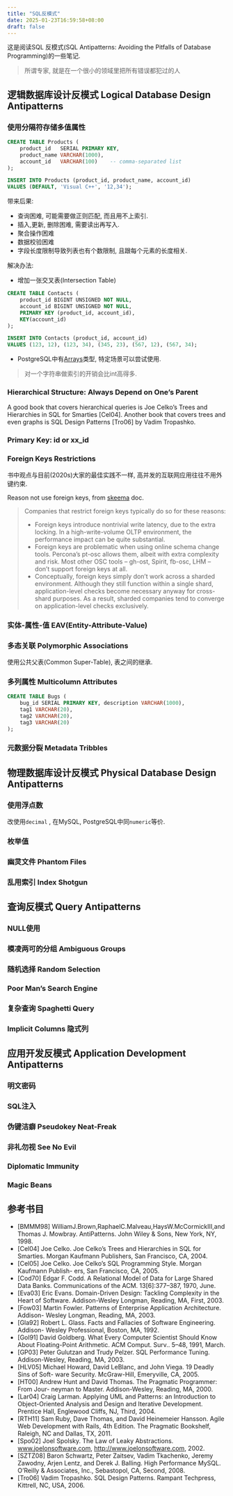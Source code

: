 ```yaml
---
title: "SQL反模式"
date: 2025-01-23T16:59:58+08:00
draft: false
---
```


这是阅读SQL 反模式(SQL Antipatterns: Avoiding the Pitfalls of Database Programming)的一些笔记.

> 所谓专家, 就是在一个很小的领域里把所有错误都犯过的人

## 逻辑数据库设计反模式 Logical Database Design Antipatterns

### 使用分隔符存储多值属性
```sql
CREATE TABLE Products (
    product_id   SERIAL PRIMARY KEY,
    product_name VARCHAR(1000),
    account_id   VARCHAR(100)    -- comma-separated list
);

INSERT INTO Products (product_id, product_name, account_id)
VALUES (DEFAULT, 'Visual C++', '12,34');
```

带来后果:
* 查询困难, 可能需要做正则匹配, 而且用不上索引.
* 插入,更新, 删除困难, 需要读出再写入.
* 聚合操作困难
* 数据校验困难
* 字段长度限制导致列表也有个数限制, 且跟每个元素的长度相关.

解决办法:
* 增加一张交叉表(Intersection Table)

```sql
CREATE TABLE Contacts (
    product_id BIGINT UNSIGNED NOT NULL,
    account_id BIGINT UNSIGNED NOT NULL,
    PRIMARY KEY (product_id, account_id),
    KEY(account_id)
);

INSERT INTO Contacts (product_id, account_id)
VALUES (123, 12), (123, 34), (345, 23), (567, 12), (567, 34);
```

* PostgreSQL中有[Arrays](https://www.postgresql.org/docs/current/arrays.html)类型, 特定场景可以尝试使用.


> 对一个字符串做索引的开销会比int高得多.

### Hierarchical Structure: Always Depend on One’s Parent

A good book that covers hierarchical queries is Joe Celko’s Trees and Hierarchies in SQL for Smarties [Cel04]. Another book that covers trees and even graphs is SQL Design Patterns [Tro06] by Vadim Tropashko.

### Primary Key: id or xx_id

### Foreign Keys Restrictions
书中观点与目前(2020s)大家的最佳实践不一样, 高并发的互联网应用往往不用外键约束.

Reason not use foreign keys, from [skeema](https://www.skeema.io/docs/options/#lint-has-fk) doc.

> Companies that restrict foreign keys typically do so for these reasons:
> - Foreign keys introduce nontrivial write latency, due to the extra locking. In a high-write-volume OLTP environment, the performance impact can be quite substantial.
> - Foreign keys are problematic when using online schema change tools. Percona’s pt-osc allows them, albeit with extra complexity and risk. Most other OSC tools – gh-ost, Spirit, fb-osc, LHM – don’t support foreign keys at all.
> - Conceptually, foreign keys simply don’t work across a sharded environment. Although they still function within a single shard, application-level checks become necessary anyway for cross-shard purposes. As a result, sharded companies tend to converge on application-level checks exclusively.

### 实体-属性-值 EAV(Entity-Attribute-Value)

### 多态关联 Polymorphic Associations
使用公共父表(Common Super-Table), 表之间的继承.

### 多列属性 Multicolumn Attributes
```sql
CREATE TABLE Bugs (
    bug_id SERIAL PRIMARY KEY, description VARCHAR(1000),
    tag1 VARCHAR(20),
    tag2 VARCHAR(20),
    tag3 VARCHAR(20)
);
```

### 元数据分裂 Metadata Tribbles

## 物理数据库设计反模式 Physical Database Design Antipatterns

### 使用浮点数
改使用`decimal` , 在MySQL, PostgreSQL中同`numeric`等价.

### 枚举值

### 幽灵文件 Phantom Files

### 乱用索引 Index Shotgun

## 查询反模式 Query Antipatterns

### NULL使用

### 模凌两可的分组 Ambiguous Groups

### 随机选择 Random Selection

### Poor Man’s Search Engine

### 复杂查询 Spaghetti Query

### Implicit Columns 隐式列

## 应用开发反模式 Application Development Antipatterns

### 明文密码

### SQL注入

### 伪键洁癖 Pseudokey Neat-Freak

### 非礼勿视 See No Evil

### Diplomatic Immunity

### Magic Beans

## 参考书目

- [BMMM98] WilliamJ.Brown,RaphaelC.Malveau,HaysW.McCormickIII,and Thomas J. Mowbray. AntiPatterns. John Wiley & Sons, New York, NY, 1998.
- [Cel04] Joe Celko. Joe Celko’s Trees and Hierarchies in SQL for Smarties. Morgan Kaufmann Publishers, San Francisco, CA, 2004.
- [Cel05] Joe Celko. Joe Celko’s SQL Programming Style. Morgan Kaufmann Publish- ers, San Francisco, CA, 2005.
- [Cod70] Edgar F. Codd. A Relational Model of Data for Large Shared Data Banks. Communications of the ACM. 13[6]:377–387, 1970, June.
- [Eva03] Eric Evans. Domain-Driven Design: Tackling Complexity in the Heart of Software. Addison-Wesley Longman, Reading, MA, First, 2003.
- [Fow03] Martin Fowler. Patterns of Enterprise Application Architecture. Addison- Wesley Longman, Reading, MA, 2003.
- [Gla92] Robert L. Glass. Facts and Fallacies of Software Engineering. Addison- Wesley Professional, Boston, MA, 1992.
- [Gol91] David Goldberg. What Every Computer Scientist Should Know About Floating-Point Arithmetic. ACM Comput. Surv.. 5–48, 1991, March.
- [GP03] Peter Gulutzan and Trudy Pelzer. SQL Performance Tuning. Addison-Wesley, Reading, MA, 2003.
- [HLV05] Michael Howard, David LeBlanc, and John Viega. 19 Deadly Sins of Soft- ware Security. McGraw-Hill, Emeryville, CA, 2005.
- [HT00] Andrew Hunt and David Thomas. The Pragmatic Programmer: From Jour- neyman to Master. Addison-Wesley, Reading, MA, 2000.
- [Lar04] Craig Larman. Applying UML and Patterns: an Introduction to Object-Oriented Analysis and Design and Iterative Development. Prentice Hall, Englewood Cliffs, NJ, Third, 2004.
- [RTH11] Sam Ruby, Dave Thomas, and David Heinemeier Hansson. Agile Web Development with Rails, 4th Edition. The Pragmatic Bookshelf, Raleigh, NC and Dallas, TX, 2011.
- [Spo02] Joel Spolsky. The Law of Leaky Abstractions. www.joelonsoftware.com, http://www.joelonsoftware.com, 2002.
- [SZTZ08] Baron Schwartz, Peter Zaitsev, Vadim Tkachenko, Jeremy Zawodny, Arjen Lentz, and Derek J. Balling. High Performance MySQL. O’Reilly & Associates, Inc., Sebastopol, CA, Second, 2008.
- [Tro06] Vadim Tropashko. SQL Design Patterns. Rampant Techpress, Kittrell, NC, USA, 2006.